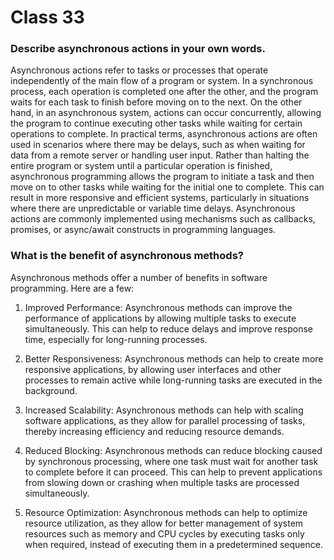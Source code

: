 # Class 33

### Describe asynchronous actions in your own words.
Asynchronous actions refer to tasks or processes that operate independently of the main flow of a program or system. In a synchronous process, each operation is completed one after the other, and the program waits for each task to finish before moving on to the next. On the other hand, in an asynchronous system, actions can occur concurrently, allowing the program to continue executing other tasks while waiting for certain operations to complete.
In practical terms, asynchronous actions are often used in scenarios where there may be delays, such as when waiting for data from a remote server or handling user input. Rather than halting the entire program or system until a particular operation is finished, asynchronous programming allows the program to initiate a task and then move on to other tasks while waiting for the initial one to complete. This can result in more responsive and efficient systems, particularly in situations where there are unpredictable or variable time delays. Asynchronous actions are commonly implemented using mechanisms such as callbacks, promises, or async/await constructs in programming languages.
### What is the benefit of asynchronous methods?
Asynchronous methods offer a number of benefits in software programming. Here are a few:

1. Improved Performance: Asynchronous methods can improve the performance of applications by allowing multiple tasks to execute simultaneously. This can help to reduce delays and improve response time, especially for long-running processes.

2. Better Responsiveness: Asynchronous methods can help to create more responsive applications, by allowing user interfaces and other processes to remain active while long-running tasks are executed in the background.

3. Increased Scalability: Asynchronous methods can help with scaling software applications, as they allow for parallel processing of tasks, thereby increasing efficiency and reducing resource demands.

4. Reduced Blocking: Asynchronous methods can reduce blocking caused by synchronous processing, where one task must wait for another task to complete before it can proceed. This can help to prevent applications from slowing down or crashing when multiple tasks are processed simultaneously.

5. Resource Optimization: Asynchronous methods can help to optimize resource utilization, as they allow for better management of system resources such as memory and CPU cycles by executing tasks only when required, instead of executing them in a predetermined sequence.
